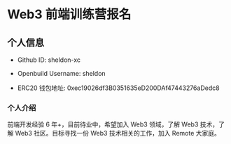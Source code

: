 # Web3 前端训练营报名

## 个人信息

* Github ID: sheldon-xc

* Openbuild Username: sheldon

* ERC20 钱包地址: 0xec19026df3B0351635eD200DAf47443276aDedc8

### 个人介绍

前端开发经验 6 年+，目前待业中，希望加入 Web3 领域，了解 Web3 技术，了解 Web3 社区。目标寻找一份 Web3 技术相关的工作，加入 Remote 大家庭。